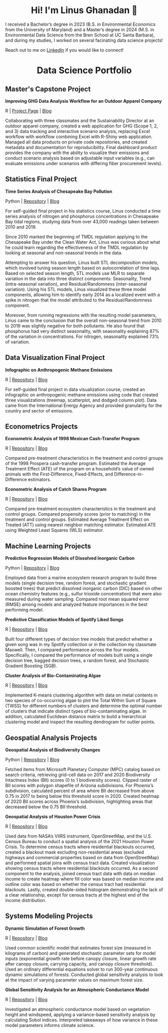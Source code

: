 <h1 align="center"> Hi! I'm Linus Ghanadan 👋</h1>

I received a Bachelor’s degree in 2023 (B.S. in Environmental Economics from the University of Maryland) and a Master’s degree in 2024 (M.S. in Environmental Data Science from the Bren School at UC Santa Barbara), and during my studies, I worked on several facinating data science projects!

Reach out to me on [LinkedIn](https://www.linkedin.com/in/linus-ghanadan/) if you would like to connect!

<h1 align="center"> Data Science Portfolio</h1>

## Master's Capstone Project

**Improving GHG Data Analysis Workflow for an Outdoor Apparel Company**

R | [Project Page](https://github.com/carbonSOCKprint) | [Blog](https://linusghanadan.github.io/blog/2024-6-20-post/)

Collaborating with three classmates and the Sustainability Director at an outdoor apparel company, created a web application for GHG (Scope 1, 2, and 3) data tracking and interactive scenario analysis, replacing Excel workflow with workflow combining Excel with R-Shiny web application. Managed all data products on private code repositories, and created metadata and documentation for reproducibility. Final dashboard product provides the company with the ability to visualize their emissions and conduct scenario analysis based on adjustable input variables (e.g., can evaluate emissions under scenarios with differing fiber procurement levels).

## Statistics Final Project

**Time Series Analysis of Chesapeake Bay Pollution**

Python | [Repository](https://github.com/linusghanadan/chesapeake-bay-nutrient-pollution-python) | [Blog](https://linusghanadan.github.io/blog/2024-8-20-post/chesapeake-bay-python.html)

For self-guided final project in his statistics course, Linus conducted a time series analysis of nitrogen and phosphorus concentrations in Chesapeake Bay tidal regions, studying data from over 43,000 readings taken between 2010 and 2019.

Since 2010 marked the beginning of TMDL regulation applying to the Chesapeake Bay under the Clean Water Act, Linus was curious about what he could learn regarding the effectiveness of the TMDL regulation by looking at seasonal and non-seasonal trends in the data. 

Attempting to answer his question, Linus built STL decomposition models, which involved tuning season length based on autocorrelation of time lags. Based on selected season length, STL models use MLR to separate variation in the data into three distinct components: Seasonality, Trend (intra-seasonal variation), and Residual/Randomness (inter-seasonal variation). Using his STL models, Linus visualized these three model components, allowing him to identify early 2014 as a localized event with a spike in nitrogen that the model attributed to the Residual/Randomness component.

Moreover, from running regressions with the resulting model parameters, Linus came to the conclusion that the overall non-seasonal trend from 2010 to 2019 was slightly negative for both pollutants. He also found that phosphorus had very distinct seasonality, with seasonality explaining 87% of the variation in concentrations. For nitrogen, seasonality explained 73% of variation.

## Data Visualization Final Project

**Infographic on Anthropogenic Methane Emissions**

R | [Repository](https://github.com/linusghanadan/methane-infographic) | [Blog](https://linusghanadan.github.io/blog/2024-3-12-post/)

For self-guided final project in data visualization course, created an infographic on anthropogenic methane emissions using code that created three visualizations (treemap, scatterplot, and dodged column plot). Data came from the International Energy Agency and provided granularity for the country and sector of emissions.

## Econometrics Projects

**Econometric Analysis of 1998 Mexican Cash-Transfer Program**

R | [Repository](https://github.com/linusghanadan/cash-transfer-policy) | [Blog](https://linusghanadan.github.io/blog/2024-3-6-post/)

Compared pre-treatment characteristics in the treatment and control groups of the 1998 Prospera cash-transfer program. Estimated the Average Treatment Effect (ATE) of the program on a household’s value of owned animals with the First-Difference, Fixed-Effects, and Difference-in-Difference estimators.

**Econometric Analysis of Catch Shares Program**

R | [Repository](https://github.com/linusghanadan/catch-shares-policy) | [Blog](https://linusghanadan.github.io/blog/2024-3-11-post/)

Compared pre-treatment ecosystem characteristics in the treatment and control groups. Compared propensity scores (prior to matching) in the treatment and control groups. Estimated Average Treatment Effect on Treated (ATT) using nearest neighbor matching estimator. Estimated ATE using Weighted Least Squares (WLS) estimator.

## Machine Learning Projects

**Predictive Regression Models of Dissolved Inorganic Carbon**

Python | [Repository](https://github.com/linusghanadan/dic-ml-models) | [Blog](https://linusghanadan.github.io/blog/2024-4-3-post/dic-ml-models.html)

Employed data from a marine ecosystem research program to build three models (single decision tree, random forest, and stochastic gradient boosted trees) that predict dissolved inorganic carbon (DIC) based on other ocean chemistry features (e.g., sulfur trioxide concentration) that were also measured during water sampling. Compared root mean squared error (RMSE) among models and analyzed feature importances in the best performing model.

**Predictive Classification Models of Spotify Liked Songs**

R | [Repository](https://github.com/linusghanadan/ml-spotify-lab) | [Blog](https://linusghanadan.github.io/blog/2024-3-29-post/)

Built four different types of decision tree models that predict whether a given song was in my Spotify collection or in the collection my classmate Maxwell. Then, I compared performance across the four models. Specifically, I compared the performance of models built using a single decision tree, bagged decision trees, a random forest, and Stochastic Gradient Boosting (SGB).

**Cluster Analysis of Bio-Contaminating Algae**

R | [Repository](https://github.com/linusghanadan/ml-clustering-lab/tree/main) | [Blog](https://linusghanadan.github.io/blog/2024-4-1-post/)

Implemented K-means clustering algorithm with data on metal contents in two species of co-occurring algae to plot the Total Within Sum of Square (TWSS) for different numbers of clusters and determine the optimal number of clusters that indicate distinct types of bio-contaminating algae. In addition, calculated Euclidean distance matrix to build a hierarchical clustering model and inspect the resulting dendrogram for outlier points.

## Geospatial Analysis Projects

**Geospatial Analysis of Biodiversity Changes**

Python | [Repository](https://github.com/linusghanadan/phoenix_biodiversity) | [Blog](https://linusghanadan.github.io/blog/2023-12-13-post/phoenix_biodiversity.html)

Fetched items from Microsoft Planetary Computer (MPC) catalog based on search criteria, retrieving grid-cell data on 2017 and 2020 Biodiversity Intactness Index (BII) scores (0 to 1 biodiversity scores). Clipped raster of BII scores with polygon shapefile of Arizona subdivisions. For Phoenix’s subdivision, calculated percent of area where BII decreased from above 0.75 in 2017 to being below this threshold score in 2020. Created heatmap of 2020 BII scores across Phoenix’s subdivision, highlighting areas that decreased below the 0.75 BII threshold.

**Geospatial Analysis of Houston Power Crisis**

R | [Repository](https://github.com/linusghanadan/houston_power_crisis/tree/main) | [Blog](https://linusghanadan.github.io/blog/2024-1-20-post/)

Used data from NASA’s VIIRS instrument, OpenStreetMap, and the U.S. Census Bureau to conduct a spatial analysis of the 2021 Houston Power Crisis. To determine census tracts where residential blackouts occurred, created a blackout mask excluding non-residential areas (excluded highways and commercial properties based on data from OpenStreetMap) and performed spatial joins with census tract data. Created visualization showing census tracts where residential blackouts occurred. As a second component to the analysis, joined census tract data with data on median income to create heatmap where fill color was based on median income and outline color was based on whether the census tract had residential blackouts. Lastly, created double-sided histogram demonstrating the lack of a clear relationship, except for census tracts at the highest end of the income distribution.

## Systems Modeling Projects

**Dynamic Simulation of Forest Growth**

R | [Repository](https://github.com/linusghanadan/dynamic-simulation-forest-growth) | [Blog](https://linusghanadan.github.io/blog/2024-6-10-post/)

Used common scientific model that estimates forest size (measured in kilograms of carbon) and generated stochastic parameter sets for model inputs (exponential growth rate before canopy closure, linear growth rate after canopy closure, carrying capacity, and canopy closure threshold). Used an ordinary differential equations solver to run 300-year continuous dynamic simulations of forests. Conducted global sensitivity analysis to look at the impact of varying parameter values on maximum forest size.

**Global Sensitivity Analysis for an Atmospheric Conductance Model**

R | [Repository](https://github.com/linusghanadan/atmospheric-conductance-sobol) | [Blog](https://linusghanadan.github.io/blog/2024-6-7-post/)

Investigated an atmospheric conductance model based on vegetation height and windspeed, applying a variance-based sensitivity analysis by calculating Sobol indices. Interpreted takeaways of how variance in these model parameters informs climate science.



